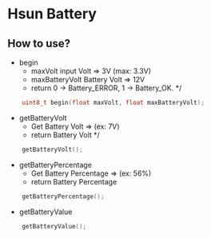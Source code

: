 # Hsun Battery

## How to use?

* begin
  * maxVolt          input Volt   => 3V (max: 3.3V)
  * maxBatteryVolt   Battery Volt => 12V
  * return           0 -> Battery_ERROR, 1 -> Battery_OK. */

```cpp
    uint8_t begin(float maxVolt, float maxBatteryVolt);
```

* getBatteryVolt
  * Get Battery Volt => (ex: 7V)
  * return Battery Volt */

```cpp
    getBatteryVolt();
```

* getBatteryPercentage
  * Get Battery Percentage => (ex: 56%)
  * return Battery Percentage

```cpp
    getBatteryPercentage();
```

* getBatteryValue

```cpp
    getBatteryValue();
```
